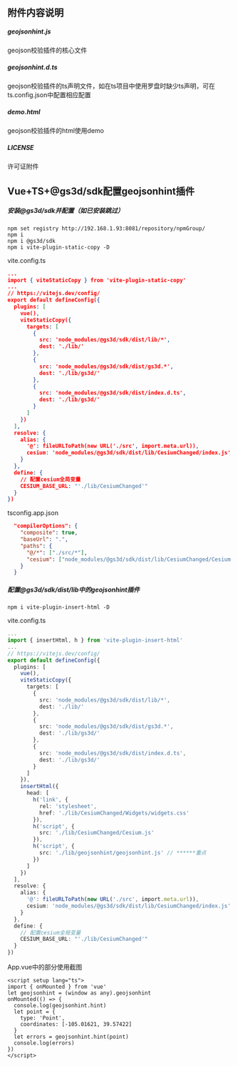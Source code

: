 ## 附件内容说明

##### geojsonhint.js

geojson校验插件的核心文件

##### geojsonhint.d.ts

geojson校验插件的ts声明文件，如在ts项目中使用罗盘时缺少ts声明，可在ts.config.json中配置相应配置

##### demo.html

geojson校验插件的html使用demo

##### LICENSE

许可证附件

## Vue+TS+@gs3d/sdk配置geojsonhint插件

##### 安装@gs3d/sdk并配置（如已安装跳过）

```shell
npm set registry http://192.168.1.93:8081/repository/npmGroup/
npm i
npm i @gs3d/sdk
npm i vite-plugin-static-copy -D
```

vite.config.ts

```json
...
import { viteStaticCopy } from 'vite-plugin-static-copy'
...
// https://vitejs.dev/config/
export default defineConfig({
  plugins: [
    vue(),
    viteStaticCopy({
      targets: [
        {
          src: 'node_modules/@gs3d/sdk/dist/lib/*',
          dest: './lib/'
        },
        {
          src: 'node_modules/@gs3d/sdk/dist/gs3d.*',
          dest: './lib/gs3d/'
        },
        {
          src: 'node_modules/@gs3d/sdk/dist/index.d.ts',
          dest: './lib/gs3d/'
        }
      ]
    })
  ],
  resolve: {
    alias: {
      '@': fileURLToPath(new URL('./src', import.meta.url)),
      cesium: 'node_modules/@gs3d/sdk/dist/lib/CesiumChanged/index.js'
    }
  },
  define: {
    // 配置cesium全局变量
    CESIUM_BASE_URL: "'./lib/CesiumChanged'"
  }
})
```

tsconfig.app.json

```json
  "compilerOptions": {
    "composite": true,
    "baseUrl": ".",
    "paths": {
      "@/*": ["./src/*"],
      "cesium": ["node_modules/@gs3d/sdk/dist/lib/CesiumChanged/Cesium.d.ts"]
    }
  }
```

##### 配置@gs3d/sdk/dist/lib中的geojsonhint插件

```shell
npm i vite-plugin-insert-html -D
```

vite.config.ts

```typescript
...
import { insertHtml, h } from 'vite-plugin-insert-html'
...
// https://vitejs.dev/config/
export default defineConfig({
  plugins: [
    vue(),
    viteStaticCopy({
      targets: [
        {
          src: 'node_modules/@gs3d/sdk/dist/lib/*',
          dest: './lib/'
        },
        {
          src: 'node_modules/@gs3d/sdk/dist/gs3d.*',
          dest: './lib/gs3d/'
        },
        {
          src: 'node_modules/@gs3d/sdk/dist/index.d.ts',
          dest: './lib/gs3d/'
        }
      ]
    }),
    insertHtml({
      head: [
        h('link', {
          rel: 'stylesheet',
          href: './lib/CesiumChanged/Widgets/widgets.css'
        }),
        h('script', {
          src: './lib/CesiumChanged/Cesium.js'
        }),
        h('script', {
          src: './lib/geojsonhint/geojsonhint.js' // ******重点
        })
      ]
    })
  ],
  resolve: {
    alias: {
      '@': fileURLToPath(new URL('./src', import.meta.url)),
      cesium: 'node_modules/@gs3d/sdk/dist/lib/CesiumChanged/index.js'
    }
  },
  define: {
    // 配置cesium全局变量
    CESIUM_BASE_URL: "'./lib/CesiumChanged'"
  }
})

```

App.vue中的部分使用截图

```vue
<script setup lang="ts">
import { onMounted } from 'vue'
let geojsonhint = (window as any).geojsonhint
onMounted(() => {
  console.log(geojsonhint.hint)
  let point = {
    type: 'Point',
    coordinates: [-105.01621, 39.57422]
  }
  let errors = geojsonhint.hint(point)
  console.log(errors)
})
</script>
```


